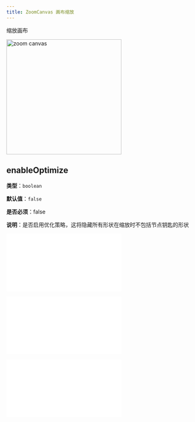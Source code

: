 ```yaml
---
title: ZoomCanvas 画布缩放
---
```


缩放画布

<img alt="zoom canvas" src="https://mdn.alipayobjects.com/huamei_qa8qxu/afts/img/A*eawjRowBjpAAAAAAAAAAAAAADmJ7AQ/original" height='300'/>

## enableOptimize

**类型**：`boolean`

**默认值**：`false`

**是否必须**：false

**说明**：是否启用优化策略，这将隐藏所有形状在缩放时不包括节点钥匙的形状

<embed src="../../common/BaseZoonCanvasOptions.zh.md"></embed>

<embed src="../../common/BehaviorSpeedUpKey.zh.md"></embed>

<embed src="../../common/IG6GraphEvent.zh.md"></embed>
